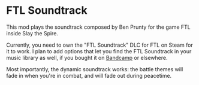 # FTL Soundtrack

This mod plays the soundtrack composed by Ben Prunty for the game FTL inside Slay the Spire.

Currently, you need to own the "FTL Soundtrack" DLC for FTL on Steam for it to work.
I plan to add options that let you find the FTL Soundtrack in your music library as well,
if you bought it on [Bandcamp](https://benprunty.bandcamp.com/album/ftl) or elsewhere.

Most importantly, the dynamic soundtrack works: the battle themes will fade in when you're in
combat, and will fade out during peacetime.

